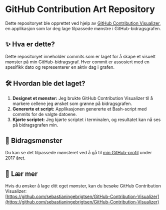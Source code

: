 # GitHub Contribution Art Repository

Dette repositoryet ble opprettet ved hjelp av [GitHub Contribution Visualizer](https://github.com/sebastianingebrigtsen/GitHub-Contribution-Visualizer), en applikasjon som lar deg lage tilpassede mønstre i GitHub-bidragsgrafen.

## ✨ Hva er dette?
Dette repositoryet inneholder commits som er laget for å skape et visuelt mønster på min GitHub-bidragsgraf. Hver commit er assosiert med en spesifikk dato og representerer en aktiv dag i grafen.

## 🛠 Hvordan ble det laget?
1. **Designet et mønster:** Jeg brukte GitHub Contribution Visualizer til å markere cellene jeg ønsket som grønne på bidragsgrafen.
2. **Genererte et script:** Applikasjonen genererte et Bash-script med commits for de valgte datoene.
3. **Kjørte scriptet:** Jeg kjørte scriptet i terminalen, og resultatet kan nå ses på bidragsgrafen min.

## 🎨 Bidragsmønster
Du kan se det tilpassede mønsteret ved å gå til [min GitHub-profil](https://github.com/sebastianingebrigtsen) under 2017 året.

## 🔗 Lær mer
Hvis du ønsker å lage ditt eget mønster, kan du besøke GitHub Contribution Visualizer:  
[https://github.com/sebastianingebrigtsen/GitHub-Contribution-Visualizer](https://github.com/sebastianingebrigtsen/GitHub-Contribution-Visualizer)

